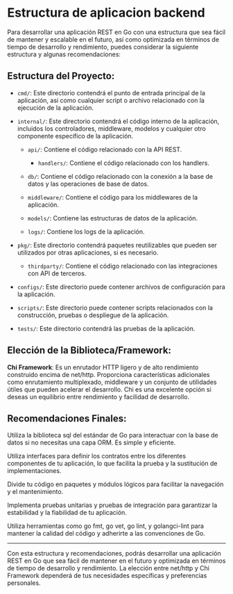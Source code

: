 # Estructura de aplicacion backend

Para desarrollar una aplicación REST en Go con una estructura que sea fácil de mantener y escalable en el futuro, así como optimizada en términos de tiempo de desarrollo y rendimiento, puedes considerar la siguiente estructura y algunas recomendaciones:

## Estructura del Proyecto:

-   `cmd/`: Este directorio contendrá el punto de entrada principal de la aplicación, así como cualquier script o archivo relacionado con la ejecución de la aplicación.

-   `internal/`: Este directorio contendrá el código interno de la aplicación, incluidos los controladores, middleware, modelos y cualquier otro componente específico de la aplicación.

    -   `api/`: Contiene el código relacionado con la API REST.

        -   `handlers/`: Contiene el código relacionado con los handlers.

    -   `db/`: Contiene el código relacionado con la conexión a la base de datos y las operaciones de base de datos.

    -   `middleware/`: Contiene el código para los middlewares de la aplicación.

    -   `models/`: Contiene las estructuras de datos de la aplicación.

    -   `logs/`: Contiene los logs de la aplicación.

-   `pkg/`: Este directorio contendrá paquetes reutilizables que pueden ser utilizados por otras aplicaciones, si es necesario.

    -   `thirdparty/`: Contiene el código relacionado con las integraciones con API de terceros.

-   `configs/`: Este directorio puede contener archivos de configuración para la aplicación.

-   `scripts/`: Este directorio puede contener scripts relacionados con la construcción, pruebas o despliegue de la aplicación.

-   `tests/`: Este directorio contendrá las pruebas de la aplicación.

## Elección de la Biblioteca/Framework:

**Chi Framework**: Es un enrutador HTTP ligero y de alto rendimiento construido encima de net/http. Proporciona características adicionales como enrutamiento multiplexado, middleware y un conjunto de utilidades útiles que pueden acelerar el desarrollo. Chi es una excelente opción si deseas un equilibrio entre rendimiento y facilidad de desarrollo.

## Recomendaciones Finales:

Utiliza la biblioteca sql del estándar de Go para interactuar con la base de datos si no necesitas una capa ORM. Es simple y eficiente.

Utiliza interfaces para definir los contratos entre los diferentes componentes de tu aplicación, lo que facilita la prueba y la sustitución de implementaciones.

Divide tu código en paquetes y módulos lógicos para facilitar la navegación y el mantenimiento.

Implementa pruebas unitarias y pruebas de integración para garantizar la estabilidad y la fiabilidad de tu aplicación.

Utiliza herramientas como go fmt, go vet, go lint, y golangci-lint para mantener la calidad del código y adherirte a las convenciones de Go.

<hr/>

Con esta estructura y recomendaciones, podrás desarrollar una aplicación REST en Go que sea fácil de mantener en el futuro y optimizada en términos de tiempo de desarrollo y rendimiento. La elección entre net/http y Chi Framework dependerá de tus necesidades específicas y preferencias personales.
